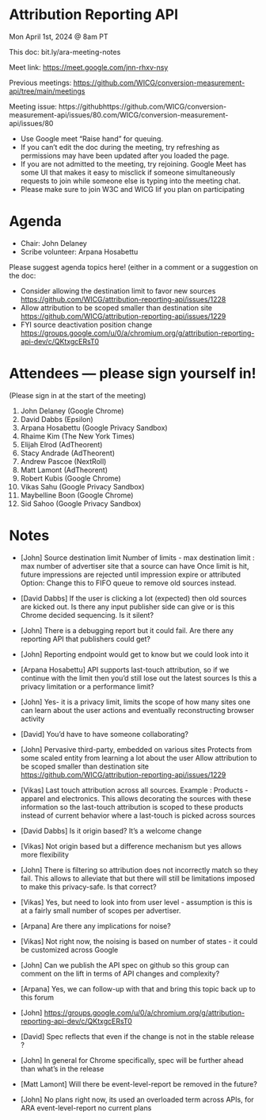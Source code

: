 # Attribution Reporting API

Mon April 1st, 2024 @ 8am PT

This doc: bit.ly/ara-meeting-notes

Meet link: https://meet.google.com/jnn-rhxv-nsy

Previous meetings: https://github.com/WICG/conversion-measurement-api/tree/main/meetings

Meeting issue: https://githubhttps://github.com/WICG/conversion-measurement-api/issues/80.com/WICG/conversion-measurement-api/issues/80

* Use Google meet “Raise hand” for queuing.
* If you can’t edit the doc during the meeting, try refreshing as permissions may have been updated after you loaded the page.
* If you are not admitted to the meeting, try rejoining. Google Meet has some UI that makes it easy to misclick if someone simultaneously requests to join while someone else is typing into the meeting chat.
* Please make sure to join W3C and WICG Iif you plan on participating

# Agenda

* Chair: John Delaney
* Scribe volunteer: Arpana Hosabettu

Please suggest agenda topics here! (either in a comment or a suggestion on the doc:

* Consider allowing the destination limit to favor new sources
https://github.com/WICG/attribution-reporting-api/issues/1228
* Allow attribution to be scoped smaller than destination site
https://github.com/WICG/attribution-reporting-api/issues/1229
* FYI source deactivation position change
https://groups.google.com/u/0/a/chromium.org/g/attribution-reporting-api-dev/c/QKtxgcERsT0 

# Attendees — please sign yourself in! 

(Please sign in at the start of the meeting)

1. John Delaney (Google Chrome)
2. David Dabbs (Epsilon)
3. Arpana Hosabettu (Google Privacy Sandbox)
4. Rhaime Kim (The New York Times)
5. Elijah Elrod (AdTheorent)
6. Stacy Andrade (AdTheorent)
7. Andrew Pascoe (NextRoll)
8. Matt Lamont (AdTheorent)
9. Robert Kubis (Google Chrome)
10. Vikas Sahu (Google Privacy Sandbox)
11. Maybelline Boon (Google Chrome)
12. Sid Sahoo (Google Privacy Sandbox)

# Notes

* [John] Source destination limit
Number of limits - max destination limit : max number of advertiser site that a source can have
Once limit is hit, future impressions are rejected until impression expire or attributed
Option: Change this to FIFO queue to remove old sources instead. 
* [David Dabbs] If the user is clicking a lot (expected) then old sources are kicked out.  Is there any input publisher side can give or is this Chrome decided sequencing. Is it silent?
* [John] There is a debugging report but it could fail.
Are there any reporting API that publishers could get? 
* [John] Reporting endpoint would get to know but we could look into it
* [Arpana Hosabettu] API supports last-touch attribution, so if we continue with the limit then you’d still lose out the latest sources
Is this a privacy limitation or a performance limit?
* [John] Yes- it is a privacy limit, limits the scope of how many sites one can learn about the user actions and eventually reconstructing browser activity
* [David] You’d have to have someone collaborating? 
* [John] Pervasive third-party, embedded on various sites 
Protects from some scaled entity from learning a lot about the user
Allow attribution to be scoped smaller than destination site
https://github.com/WICG/attribution-reporting-api/issues/1229
* [Vikas] Last touch attribution across all sources. Example : Products - apparel and electronics. This allows decorating the sources with these information so the last-touch attribution is scoped to these products instead of current behavior where a last-touch is picked across sources
* [David Dabbs] Is it origin based? It’s a welcome change
* [Vikas] Not origin based but a difference mechanism but yes allows more flexibility
* [John] There is filtering so attribution does not incorrectly match so they fail. This allows to alleviate that but there will still be limitations imposed to make this privacy-safe. Is that correct?
* [Vikas] Yes, but need to look into from user level - assumption is this is at a fairly small number of scopes per advertiser.
* [Arpana] Are there any implications for noise?
* [Vikas] Not right now, the noising is based on number of states - it could be customized across Google 
* [John] Can we publish the API spec on github so this group can comment on the lift in terms of API changes and complexity?
* [Arpana] Yes, we can follow-up with that and bring this topic back up to this forum
* [John] https://groups.google.com/u/0/a/chromium.org/g/attribution-reporting-api-dev/c/QKtxgcERsT0
* [David] Spec reflects that even if the change is not in the stable release ?
* [John] In general for Chrome specifically, spec will be further ahead than what’s in the release


* [Matt Lamont] Will there be event-level-report be removed in the future?
* [John] No plans right now, its used an overloaded term across APIs, for ARA event-level-report no current plans
